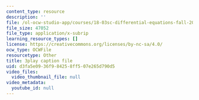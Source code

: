 ```yaml
---
content_type: resource
description: ''
file: /ol-ocw-studio-app/courses/18-03sc-differential-equations-fall-2011/d3fa5e0936f984258ff507e265d790d5_SioXozu-Loo.srt
file_size: 47052
file_type: application/x-subrip
learning_resource_types: []
license: https://creativecommons.org/licenses/by-nc-sa/4.0/
ocw_type: OCWFile
resourcetype: Other
title: 3play caption file
uid: d3fa5e09-36f9-8425-8ff5-07e265d790d5
video_files:
  video_thumbnail_file: null
video_metadata:
  youtube_id: null
---
```

